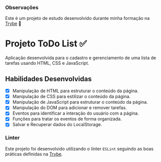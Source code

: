 ### Observações

Este é um projeto de estudo desenvolvido durante minha formação na [Trybe](https://www.betrybe.com/) :rocket:

# Projeto ToDo List :white_check_mark:

Aplicação desenvolvida para o cadastro e gerenciamento de uma lista de tarefas usando HTML, CSS e JavaScript.

## Habilidades Desenvolvidas

- [X] Manipulação de HTML para estruturar o conteúdo da página.
- [X] Manipulação de CSS para estilizar o conteúdo da página.
- [X] Manipulação de JavaScript para estruturar o conteúdo da página.
- [X] Manipulação do DOM para adicionar e remover tarefas.
- [X] Eventos para identificar a interação do usuário com a página.
- [X] Funções para tratar os eventos de forma organizada.
- [X] Salvar e Recuperar dados do LocalStorage.

### Linter

Este projeto foi desenvolvido utilizando o linter `ESLint` seguindo as boas práticas definidas na [Trybe](https://www.betrybe.com/).
